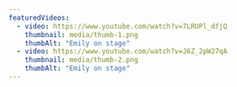 ```yaml
---
featuredVideos:
  - video: https://www.youtube.com/watch?v=7LRUPl_dfjQ
    thumbnail: media/thumb-1.png
    thumbAlt: "Emily on stage"
  - video: https://www.youtube.com/watch?v=J6Z_2pW27qA
    thumbnail: media/thumb-2.png
    thumbAlt: "Emily on stage"
---
```

